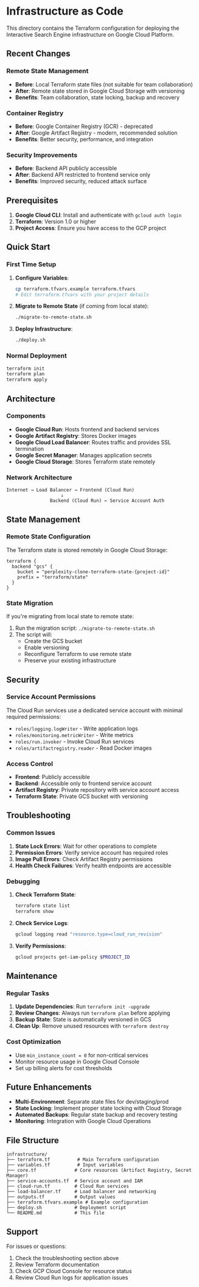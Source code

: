 # Infrastructure as Code

This directory contains the Terraform configuration for deploying the Interactive Search Engine infrastructure on Google Cloud Platform.

## Recent Changes

### Remote State Management
- **Before**: Local Terraform state files (not suitable for team collaboration)
- **After**: Remote state stored in Google Cloud Storage with versioning
- **Benefits**: Team collaboration, state locking, backup and recovery

### Container Registry
- **Before**: Google Container Registry (GCR) - deprecated
- **After**: Google Artifact Registry - modern, recommended solution
- **Benefits**: Better security, performance, and integration

### Security Improvements
- **Before**: Backend API publicly accessible
- **After**: Backend API restricted to frontend service only
- **Benefits**: Improved security, reduced attack surface

## Prerequisites

1. **Google Cloud CLI**: Install and authenticate with `gcloud auth login`
2. **Terraform**: Version 1.0 or higher
3. **Project Access**: Ensure you have access to the GCP project

## Quick Start

### First Time Setup

1. **Configure Variables**:
   ```bash
   cp terraform.tfvars.example terraform.tfvars
   # Edit terraform.tfvars with your project details
   ```

2. **Migrate to Remote State** (if coming from local state):
   ```bash
   ./migrate-to-remote-state.sh
   ```

3. **Deploy Infrastructure**:
   ```bash
   ./deploy.sh
   ```

### Normal Deployment

```bash
terraform init
terraform plan
terraform apply
```

## Architecture

### Components

- **Google Cloud Run**: Hosts frontend and backend services
- **Google Artifact Registry**: Stores Docker images
- **Google Cloud Load Balancer**: Routes traffic and provides SSL termination
- **Google Secret Manager**: Manages application secrets
- **Google Cloud Storage**: Stores Terraform state remotely

### Network Architecture

```
Internet → Load Balancer → Frontend (Cloud Run)
                    ↓
                Backend (Cloud Run) ← Service Account Auth
```

## State Management

### Remote State Configuration

The Terraform state is stored remotely in Google Cloud Storage:

```hcl
terraform {
  backend "gcs" {
    bucket = "perplexity-clone-terraform-state-{project-id}"
    prefix = "terraform/state"
  }
}
```

### State Migration

If you're migrating from local state to remote state:

1. Run the migration script: `./migrate-to-remote-state.sh`
2. The script will:
   - Create the GCS bucket
   - Enable versioning
   - Reconfigure Terraform to use remote state
   - Preserve your existing infrastructure

## Security

### Service Account Permissions

The Cloud Run services use a dedicated service account with minimal required permissions:
- `roles/logging.logWriter` - Write application logs
- `roles/monitoring.metricWriter` - Write metrics
- `roles/run.invoker` - Invoke Cloud Run services
- `roles/artifactregistry.reader` - Read Docker images

### Access Control

- **Frontend**: Publicly accessible
- **Backend**: Accessible only to frontend service account
- **Artifact Registry**: Private repository with service account access
- **Terraform State**: Private GCS bucket with versioning

## Troubleshooting

### Common Issues

1. **State Lock Errors**: Wait for other operations to complete
2. **Permission Errors**: Verify service account has required roles
3. **Image Pull Errors**: Check Artifact Registry permissions
4. **Health Check Failures**: Verify health endpoints are accessible

### Debugging

1. **Check Terraform State**:
   ```bash
   terraform state list
   terraform show
   ```

2. **Check Service Logs**:
   ```bash
   gcloud logging read "resource.type=cloud_run_revision"
   ```

3. **Verify Permissions**:
   ```bash
   gcloud projects get-iam-policy $PROJECT_ID
   ```

## Maintenance

### Regular Tasks

1. **Update Dependencies**: Run `terraform init -upgrade`
2. **Review Changes**: Always run `terraform plan` before applying
3. **Backup State**: State is automatically versioned in GCS
4. **Clean Up**: Remove unused resources with `terraform destroy`

### Cost Optimization

- Use `min_instance_count = 0` for non-critical services
- Monitor resource usage in Google Cloud Console
- Set up billing alerts for cost thresholds

## Future Enhancements

- **Multi-Environment**: Separate state files for dev/staging/prod
- **State Locking**: Implement proper state locking with Cloud Storage
- **Automated Backups**: Regular state backup and recovery testing
- **Monitoring**: Integration with Google Cloud Operations

## File Structure

```
infrastructure/
├── terraform.tf          # Main Terraform configuration
├── variables.tf          # Input variables
├── core.tf              # Core resources (Artifact Registry, Secret Manager)
├── service-accounts.tf  # Service account and IAM
├── cloud-run.tf         # Cloud Run services
├── load-balancer.tf     # Load balancer and networking
├── outputs.tf           # Output values
├── terraform.tfvars.example # Example configuration
├── deploy.sh            # Deployment script
└── README.md            # This file
```

## Support

For issues or questions:

1. Check the troubleshooting section above
2. Review Terraform documentation
3. Check GCP Cloud Console for resource status
4. Review Cloud Run logs for application issues
